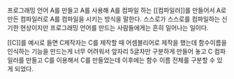 프로그래밍 언어 A를 만들고 A를 사용해 A를 컴파일 하는 [[컴파일러]]를 만들어서
A로 만든 컴파일러로 A를 컴파일을 시키는 방식을 말한다.
스스로가 스스로를 컴파일하는 신기한 현상이지만 프로그래밍 언어를 만드는 사람들에게는 흔히 일어나는 일이다.

[[C]]를 예시로 들면 C제작자는 C를 제작할 때 어셈블리어로 제작을 했는데 함수이름을 인식하는 기능을 만드는게 너무 어려워서 앞자리 5글자만 구분하게 만들어 놓고 C 컴파일러를 만들고
C를 이용해서 C를 만들었는데 이후에는 함수 이름 전체를 구분할 수 있게 되었다.
